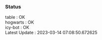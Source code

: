 ### Status


table : OK  
hogwarts : OK  
icy-bot : OK  
Latest Update : 2023-03-14 07:08:50.672625
